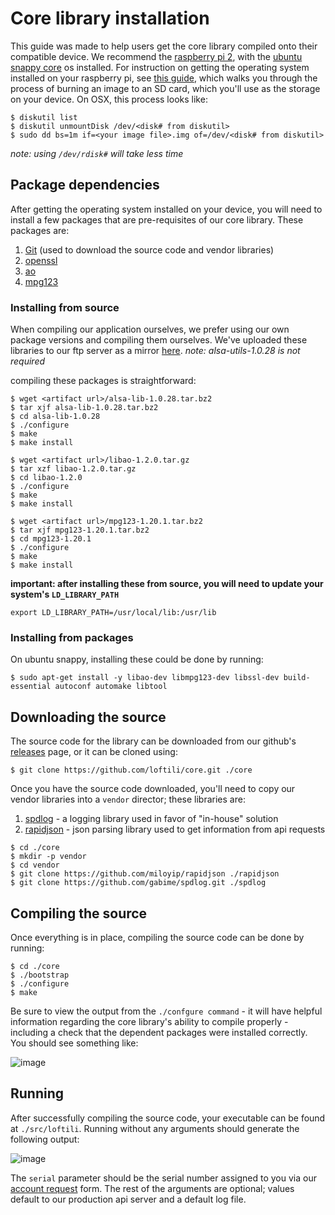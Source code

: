 # Core library installation

This guide was made to help users get the core library compiled onto their compatible device. We recommend the [raspberry pi 2](http://amzn.com/B00T2U7R7I), with the [ubuntu snappy core](http://developer.ubuntu.com/en/snappy/) os installed. For instruction on getting the operating system installed on your raspberry pi, see [this guide](http://elinux.org/RPi_Easy_SD_Card_Setup), which walks you through the process of burning an image to an SD card, which you'll use as the storage on your device. On OSX, this process looks like:

```
$ diskutil list
$ diskutil unmountDisk /dev/<disk# from diskutil>
$ sudo dd bs=1m if=<your image file>.img of=/dev/<disk# from diskutil>
```

*note: using `/dev/rdisk#` will take less time*


## Package dependencies

After getting the operating system installed on your device, you will need to install a few packages that are pre-requisites of our core library. These packages are:

1. [Git](https://git-scm.com/) (used to download the source code and vendor libraries)
2. [openssl](https://wiki.openssl.org/index.php/Libssl_API) 
3. [ao](https://www.xiph.org/ao/)
4. [mpg123](http://www.mpg123.de/)

### Installing from source

When compiling our application ourselves, we prefer using our own package versions and compiling them ourselves. We've uploaded these libraries to our ftp server as a mirror [here](http://artifacts.sizethreestudios.com/loftili/libs/). 
*note: alsa-utils-1.0.28 is not required*

compiling these packages is straightforward:

```
$ wget <artifact url>/alsa-lib-1.0.28.tar.bz2
$ tar xjf alsa-lib-1.0.28.tar.bz2
$ cd alsa-lib-1.0.28
$ ./configure
$ make
$ make install

$ wget <artifact url>/libao-1.2.0.tar.gz
$ tar xzf libao-1.2.0.tar.gz
$ cd libao-1.2.0
$ ./configure
$ make
$ make install

$ wget <artifact url>/mpg123-1.20.1.tar.bz2
$ tar xjf mpg123-1.20.1.tar.bz2
$ cd mpg123-1.20.1
$ ./configure
$ make
$ make install
```

**important: after installing these from source, you will need to update your system's `LD_LIBRARY_PATH`**
```
export LD_LIBRARY_PATH=/usr/local/lib:/usr/lib
```

### Installing from packages

On ubuntu snappy, installing these could be done by running:

```
$ sudo apt-get install -y libao-dev libmpg123-dev libssl-dev build-essential autoconf automake libtool
```


## Downloading the source

The source code for the library can be downloaded from our github's [releases](https://github.com/loftili/core/releases) page, or it can be cloned using:

```
$ git clone https://github.com/loftili/core.git ./core
```

Once you have the source code downloaded, you'll need to copy our vendor libraries into a `vendor` director; these libraries are:

1. [spdlog](https://github.com/gabime/spdlog) - a logging library used in favor of "in-house" solution
2. [rapidjson](https://github.com/miloyip/rapidjson) - json parsing library used to get information from api requests

```
$ cd ./core
$ mkdir -p vendor
$ cd vendor
$ git clone https://github.com/miloyip/rapidjson ./rapidjson
$ git clone https://github.com/gabime/spdlog.git ./spdlog
```

## Compiling the source

Once everything is in place, compiling the source code can be done by running:

```
$ cd ./core
$ ./bootstrap
$ ./configure
$ make
```

Be sure to view the output from the `./confgure command` - it will have helpful information regarding the core library's ability to compile properly - including a check that the dependent packages were installed correctly. You should see something like:

![image](https://cloud.githubusercontent.com/assets/1545348/7918818/26f53d96-0862-11e5-9372-10d980fe2954.png)

## Running

After successfully compiling the source code, your executable can be found at `./src/loftili`. Running without any arguments should generate the following output:

![image](https://cloud.githubusercontent.com/assets/1545348/7919013/6a1700ae-0863-11e5-88df-881f39be6fcd.png)

The `serial` parameter should be the serial number assigned to you via our [account request](https://lofti.li/join) form. The rest of the arguments are optional; values default to our production api server and a default log file.
